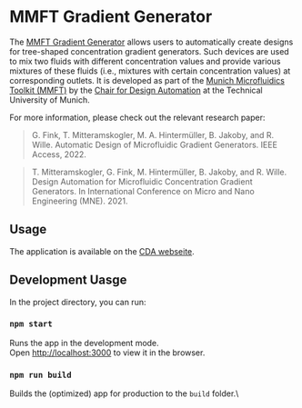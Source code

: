 # MMFT Gradient Generator
The [MMFT Gradient Generator](https://www.cda.cit.tum.de/research/microfluidics/gradient_generator/) allows users to automatically create designs for tree-shaped concentration gradient generators. Such devices are used to mix two fluids with different concentration values and provide various mixtures of these fluids (i.e., mixtures with certain concentration values) at corresponding outlets. It is developed as part of the [Munich Microfluidics Toolkit (MMFT)](https://www.cda.cit.tum.de/research/microfluidics/munich-microfluidics-toolkit/) by the [Chair for Design Automation](https://www.cda.cit.tum.de/) at the Technical University of Munich.

For more information, please check out the relevant research paper:

> G. Fink, T. Mitteramskogler, M. A. Hintermüller, B. Jakoby, and R. Wille. Automatic Design of Microfluidic Gradient Generators. IEEE Access, 2022.

> T. Mitteramskogler, G. Fink, M. Hintermüller, B. Jakoby, and R. Wille. Design Automation for Microfluidic Concentration Gradient Generators. In International Conference on Micro and Nano Engineering (MNE). 2021.

## Usage

The application is available on the [CDA webseite](https://www.cda.cit.tum.de/research/microfluidics/gradient_generator/).

## Development Uasge

In the project directory, you can run:

### `npm start`

Runs the app in the development mode.\
Open [http://localhost:3000](http://localhost:3000) to view it in the browser.

### `npm run build`

Builds the (optimized) app for production to the `build` folder.\
